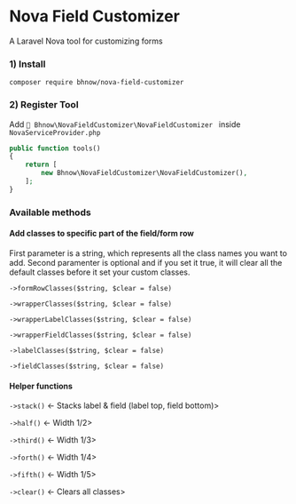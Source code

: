 # Nova Field Customizer
A Laravel Nova tool for customizing forms

### 1) Install
`composer require bhnow/nova-field-customizer`

### 2) Register Tool
Add ` Bhnow\NovaFieldCustomizer\NovaFieldCustomizer ` inside `NovaServiceProvider.php`

```php
public function tools()
{
    return [
        new Bhnow\NovaFieldCustomizer\NovaFieldCustomizer(),
    ];
}
```

### Available methods

#### Add classes to specific part of the field/form row
First parameter is a string, which represents all the class names you want to add.
Second paramenter is optional and if you set it true, it will clear all the default classes before
it set your custom classes.

`->formRowClasses($string, $clear = false)`

`->wrapperClasses($string, $clear = false)`

`->wrapperLabelClasses($string, $clear = false)`

`->wrapperFieldClasses($string, $clear = false)`

`->labelClasses($string, $clear = false)`

`->fieldClasses($string, $clear = false)`


#### Helper functions
`->stack()` <- Stacks label & field (label top, field bottom)>

`->half()` <- Width 1/2>

`->third()` <- Width 1/3>

`->forth()` <- Width 1/4>

`->fifth()` <- Width 1/5>

`->clear()` <- Clears all classes>
